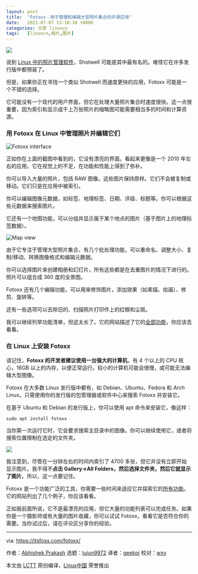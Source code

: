 ```yaml
---
layout: post
title:	"Fotoxx：用于管理和编辑大型照片集合的开源应用"
date:	2021-07-07 13:10:30 +0800 
categories:	分享 linuxcn 
tags:	[linuxcn,相片,图片]
---
```



![](/Asserts/Images//attachment/album/202107/07/131024ej2kzv824zqb4zz8.jpg)


说到 [Linux 中的照片管理软件](https://itsfoss.com/linux-photo-management-software/)，Shotwell 可能是其中最有名的。难怪它在许多发行版中都预装了。


但是，如果你正在寻找一个类似 Shotwell 而速度更快的应用，Fotoxx 可能是一个不错的选择。


它可能没有一个现代的用户界面，但它在处理大量照片集合时速度很快。这一点很重要，因为索引和显示成千上万张照片的缩略图可能需要相当多的时间和计算资源。


### 用 Fotoxx 在 Linux 中管理照片并编辑它们


![Fotoxx interface](/Asserts/Images//attachment/album/202107/07/131030rwu8189i5uuk4q1w.jpg)


正如你在上面的截图中看到的，它没有漂亮的界面。看起来更像是一个 2010 年左右的应用。它在视觉上的不足，在功能和性能上得到了弥补。


你可以导入大量的照片，包括 RAW 图像。这些图片保持原样。它们不会被复制或移动。它们只是在应用中被索引。


你可以编辑图像元数据，如标签、地理标签、日期、评级、标题等。你可以根据这些元数据来搜索图片。


它还有一个地图功能，可以分组并显示属于某个地点的图片（基于图片上的地理标签数据）。


![Map view](/Asserts/Images//attachment/album/202107/07/131033tkyx47spi4yaaae6.jpg)


由于它专注于管理大型照片集合，有几个批处理功能，可以重命名、调整大小、复制/移动、转换图像格式和编辑元数据。


你可以选择图片来创建相册和幻灯片，所有这些都是在去重图片的情况下进行的。照片可以组合成 360 度的全景图。


Fotoxx 还有几个编辑功能，可以用来修饰图片，添加效果（如素描、绘画）、修剪、旋转等。


还有一些选项可以去除旧的、扫描照片打印件上的红眼和尘斑。


我可以继续列举功能清单，但这太长了。它的网站描述了它的[全部功能](https://kornelix.net/fotoxx/fotoxx.html)，你应该去看看。


### 在 Linux 上安装 Fotoxx


请记住，**Fotoxx 的开发者建议使用一台强大的计算机**，有 4 个以上的 CPU 核心，16GB 以上的内存，以便正常运行。较小的计算机可能会很慢，或可能无法编辑大型图像。


Fotoxx 在大多数 Linux 发行版中都有，如 Debian、Ubuntu、Fedora 和 Arch Linux。只需使用你的发行版的包管理器或软件中心来搜索 Fotoxx 并安装它。


在基于 Ubuntu 和 Debian 的发行版上，你可以使用 apt 命令来安装它，像这样：



```
sudo apt install fotoxx

```

当你第一次运行它时，它会要求搜索主目录中的图像。你可以继续使用它，或者将搜索位置限制在选定的文件夹。


![](/Asserts/Images//attachment/album/202107/07/131035uiivhvds54vvitsh.png)


我注意到，尽管在一分钟左右的时间内索引了 4700 多张，但它并没有立即开始显示图片。我不得不**点击 Gallery->All Folders，然后选择文件夹，然后它就显示了图片**。所以，这一点要记住。


Fotoxx 是一个功能广泛的工具，你需要一些时间来适应它并探索它的[所有功能](https://kornelix.net/fotoxx/fotoxx.html)。它的网站列出了几个例子，你应该看看。


正如我前面所说，它不是最漂亮的应用，但它大量的功能列表可以完成任务。如果你是一个摄影师或有大量的图片收藏，你可以试试 Fotoxx，看看它是否符合你的需要。当你试过后，请在评论区分享你的经验。




---


via: <https://itsfoss.com/fotoxx/>


作者：[Abhishek Prakash](https://itsfoss.com/author/abhishek/) 选题：[lujun9972](https://github.com/lujun9972) 译者：[geekpi](https://github.com/geekpi) 校对：[wxy](https://github.com/wxy)


本文由 [LCTT](https://github.com/LCTT/TranslateProject) 原创编译，[Linux中国](https://linux.cn/) 荣誉推出
